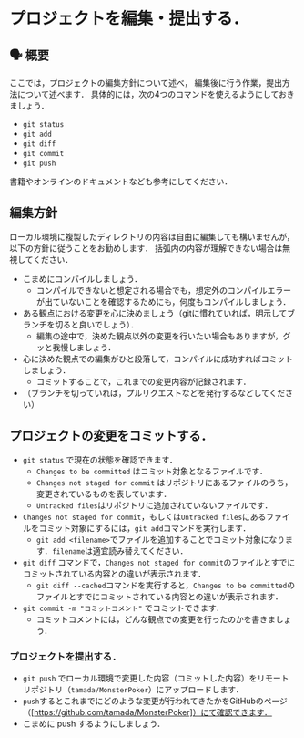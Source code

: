# プロジェクトを編集・提出する．

## :speaking_head: 概要

ここでは，プロジェクトの編集方針について述べ，
編集後に行う作業，提出方法について述べます．
具体的には，次の4つのコマンドを使えるようにしておきましょう．

* `git status`
* `git add`
* `git diff`
* `git commit`
* `git push`

書籍やオンラインのドキュメントなども参考にしてください．

## 編集方針

ローカル環境に複製したディレクトリの内容は自由に編集しても構いませんが，以下の方針に従うことをお勧めします．
括弧内の内容が理解できない場合は無視してください．

* こまめにコンパイルしましょう．
    * コンパイルできないと想定される場合でも，想定外のコンパイルエラーが出ていないことを確認するためにも，何度もコンパイルしましょう．
* ある観点における変更を心に決めましょう（gitに慣れていれば，明示してブランチを切ると良いでしょう）．
    * 編集の途中で，決めた観点以外の変更を行いたい場合もありますが，グッと我慢しましょう．
* 心に決めた観点での編集がひと段落して，コンパイルに成功すればコミットしましょう．
    * コミットすることで，これまでの変更内容が記録されます．
* （ブランチを切っていれば，プルリクエストなどを発行するなどしてください）

## プロジェクトの変更をコミットする．

* `git status` で現在の状態を確認できます．
    * `Changes to be committed` はコミット対象となるファイルです．
    * `Changes not staged for commit` はリポジトリにあるファイルのうち，変更されているものを表しています．
    * `Untracked files`はリポジトリに追加されていないファイルです．
* `Changes not staged for commit`，もしくは`Untracked files`にあるファイルをコミット対象にするには，`git add`コマンドを実行します．
    * `git add <filename>`でファイルを追加することでコミット対象になります．`filename`は適宜読み替えてください．
* `git diff` コマンドで，`Changes not staged for commit`のファイルとすでにコミットされている内容との違いが表示されます．
    * `git diff --cached`コマンドを実行すると，`Changes to be committed`のファイルとすでにコミットされている内容との違いが表示されます．
* `git commit -m "コミットコメント"` でコミットできます．
    * コミットコメントには，どんな観点での変更を行ったのかを書きましょう．

### プロジェクトを提出する．

* `git push` でローカル環境で変更した内容（コミットした内容）をリモートリポジトリ（`tamada/MonsterPoker`）にアップロードします．
* `push`するとこれまでにどのような変更が行われてきたかをGitHubのページ（[https://github.com/tamada/MonsterPoker]）にて確認できます．
* こまめに push するようにしましょう．
